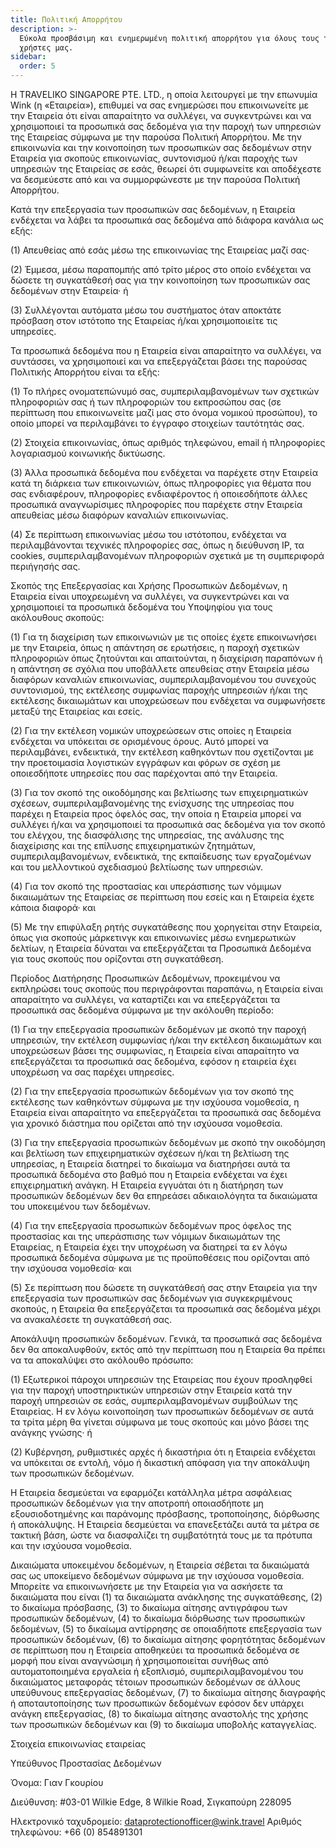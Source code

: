 ```yaml
---
title: Πολιτική Απορρήτου
description: >-
  Εύκολα προσβάσιμη και ενημερωμένη πολιτική απορρήτου για όλους τους ταξιδιώτες
  χρήστες μας.
sidebar:
  order: 5
---
```

Η TRAVELIKO SINGAPORE PTE. LTD., η οποία λειτουργεί με την επωνυμία Wink (η «Εταιρεία»), επιθυμεί να σας ενημερώσει που επικοινωνείτε με την Εταιρεία ότι είναι απαραίτητο να συλλέγει, να συγκεντρώνει και να χρησιμοποιεί τα προσωπικά σας δεδομένα για την παροχή των υπηρεσιών της Εταιρείας σύμφωνα με την παρούσα Πολιτική Απορρήτου. Με την επικοινωνία και την κοινοποίηση των προσωπικών σας δεδομένων στην Εταιρεία για σκοπούς επικοινωνίας, συντονισμού ή/και παροχής των υπηρεσιών της Εταιρείας σε εσάς, θεωρεί ότι συμφωνείτε και αποδέχεστε να δεσμεύεστε από και να συμμορφώνεστε με την παρούσα Πολιτική Απορρήτου.

Κατά την επεξεργασία των προσωπικών σας δεδομένων, η Εταιρεία ενδέχεται να λάβει τα προσωπικά σας δεδομένα από διάφορα κανάλια ως εξής:

(1) Απευθείας από εσάς μέσω της επικοινωνίας της Εταιρείας μαζί σας·

(2) Έμμεσα, μέσω παραπομπής από τρίτο μέρος στο οποίο ενδέχεται να δώσετε τη συγκατάθεσή σας για την κοινοποίηση των προσωπικών σας δεδομένων στην Εταιρεία· ή

(3) Συλλέγονται αυτόματα μέσω του συστήματος όταν αποκτάτε πρόσβαση στον ιστότοπο της Εταιρείας ή/και χρησιμοποιείτε τις υπηρεσίες.

Τα προσωπικά δεδομένα που η Εταιρεία είναι απαραίτητο να συλλέγει, να συντάσσει, να χρησιμοποιεί και να επεξεργάζεται βάσει της παρούσας Πολιτικής Απορρήτου είναι τα εξής:

(1) Το πλήρες ονοματεπώνυμό σας, συμπεριλαμβανομένων των σχετικών πληροφοριών σας ή των πληροφοριών του εκπροσώπου σας (σε περίπτωση που επικοινωνείτε μαζί μας στο όνομα νομικού προσώπου), το οποίο μπορεί να περιλαμβάνει το έγγραφο στοιχείων ταυτότητάς σας.

(2) Στοιχεία επικοινωνίας, όπως αριθμός τηλεφώνου, email ή πληροφορίες λογαριασμού κοινωνικής δικτύωσης.

(3) Άλλα προσωπικά δεδομένα που ενδέχεται να παρέχετε στην Εταιρεία κατά τη διάρκεια των επικοινωνιών, όπως πληροφορίες για θέματα που σας ενδιαφέρουν, πληροφορίες ενδιαφέροντος ή οποιεσδήποτε άλλες προσωπικά αναγνωρίσιμες πληροφορίες που παρέχετε στην Εταιρεία απευθείας μέσω διαφόρων καναλιών επικοινωνίας.

(4) Σε περίπτωση επικοινωνίας μέσω του ιστότοπου, ενδέχεται να περιλαμβάνονται τεχνικές πληροφορίες σας, όπως η διεύθυνση IP, τα cookies, συμπεριλαμβανομένων πληροφοριών σχετικά με τη συμπεριφορά περιήγησής σας.

Σκοπός της Επεξεργασίας και Χρήσης Προσωπικών Δεδομένων, η Εταιρεία είναι υποχρεωμένη να συλλέγει, να συγκεντρώνει και να χρησιμοποιεί τα προσωπικά δεδομένα του Υποψηφίου για τους ακόλουθους σκοπούς:

(1) Για τη διαχείριση των επικοινωνιών με τις οποίες έχετε επικοινωνήσει με την Εταιρεία, όπως η απάντηση σε ερωτήσεις, η παροχή σχετικών πληροφοριών όπως ζητούνται και απαιτούνται, η διαχείριση παραπόνων ή η απάντηση σε σχόλια που υποβάλλετε απευθείας στην Εταιρεία μέσω διαφόρων καναλιών επικοινωνίας, συμπεριλαμβανομένου του συνεχούς συντονισμού, της εκτέλεσης συμφωνίας παροχής υπηρεσιών ή/και της εκτέλεσης δικαιωμάτων και υποχρεώσεων που ενδέχεται να συμφωνήσετε μεταξύ της Εταιρείας και εσείς.

(2) Για την εκτέλεση νομικών υποχρεώσεων στις οποίες η Εταιρεία ενδέχεται να υπόκειται σε ορισμένους όρους. Αυτό μπορεί να περιλαμβάνει, ενδεικτικά, την εκτέλεση καθηκόντων που σχετίζονται με την προετοιμασία λογιστικών εγγράφων και φόρων σε σχέση με οποιεσδήποτε υπηρεσίες που σας παρέχονται από την Εταιρεία.

(3) Για τον σκοπό της οικοδόμησης και βελτίωσης των επιχειρηματικών σχέσεων, συμπεριλαμβανομένης της ενίσχυσης της υπηρεσίας που παρέχει η Εταιρεία προς όφελός σας, την οποία η Εταιρεία μπορεί να συλλέγει ή/και να χρησιμοποιεί τα προσωπικά σας δεδομένα για τον σκοπό του ελέγχου, της διασφάλισης της υπηρεσίας, της ανάλυσης της διαχείρισης και της επίλυσης επιχειρηματικών ζητημάτων, συμπεριλαμβανομένων, ενδεικτικά, της εκπαίδευσης των εργαζομένων και του μελλοντικού σχεδιασμού βελτίωσης των υπηρεσιών.

(4) Για τον σκοπό της προστασίας και υπεράσπισης των νόμιμων δικαιωμάτων της Εταιρείας σε περίπτωση που εσείς και η Εταιρεία έχετε κάποια διαφορά· και

(5) Με την επιφύλαξη ρητής συγκατάθεσης που χορηγείται στην Εταιρεία, όπως για σκοπούς μάρκετινγκ και επικοινωνίες μέσω ενημερωτικών δελτίων, η Εταιρεία δύναται να επεξεργάζεται τα Προσωπικά Δεδομένα για τους σκοπούς που ορίζονται στη συγκατάθεση.

Περίοδος Διατήρησης Προσωπικών Δεδομένων, προκειμένου να εκπληρώσει τους σκοπούς που περιγράφονται παραπάνω, η Εταιρεία είναι απαραίτητο να συλλέγει, να καταρτίζει και να επεξεργάζεται τα προσωπικά σας δεδομένα σύμφωνα με την ακόλουθη περίοδο:

(1) Για την επεξεργασία προσωπικών δεδομένων με σκοπό την παροχή υπηρεσιών, την εκτέλεση συμφωνίας ή/και την εκτέλεση δικαιωμάτων και υποχρεώσεων βάσει της συμφωνίας, η Εταιρεία είναι απαραίτητο να επεξεργάζεται τα προσωπικά σας δεδομένα, εφόσον η εταιρεία έχει υποχρέωση να σας παρέχει υπηρεσίες.

(2) Για την επεξεργασία προσωπικών δεδομένων για τον σκοπό της εκτέλεσης των καθηκόντων σύμφωνα με την ισχύουσα νομοθεσία, η Εταιρεία είναι απαραίτητο να επεξεργάζεται τα προσωπικά σας δεδομένα για χρονικό διάστημα που ορίζεται από την ισχύουσα νομοθεσία.

(3) Για την επεξεργασία προσωπικών δεδομένων με σκοπό την οικοδόμηση και βελτίωση των επιχειρηματικών σχέσεων ή/και τη βελτίωση της υπηρεσίας, η Εταιρεία διατηρεί το δικαίωμα να διατηρήσει αυτά τα προσωπικά δεδομένα στο βαθμό που η Εταιρεία ενδέχεται να έχει επιχειρηματική ανάγκη. Η Εταιρεία εγγυάται ότι η διατήρηση των προσωπικών δεδομένων δεν θα επηρεάσει αδικαιολόγητα τα δικαιώματα του υποκειμένου των δεδομένων.

(4) Για την επεξεργασία προσωπικών δεδομένων προς όφελος της προστασίας και της υπεράσπισης των νόμιμων δικαιωμάτων της Εταιρείας, η Εταιρεία έχει την υποχρέωση να διατηρεί τα εν λόγω προσωπικά δεδομένα σύμφωνα με τις προϋποθέσεις που ορίζονται από την ισχύουσα νομοθεσία· και

(5) Σε περίπτωση που δώσετε τη συγκατάθεσή σας στην Εταιρεία για την επεξεργασία των προσωπικών σας δεδομένων για συγκεκριμένους σκοπούς, η Εταιρεία θα επεξεργάζεται τα προσωπικά σας δεδομένα μέχρι να ανακαλέσετε τη συγκατάθεσή σας.

Αποκάλυψη προσωπικών δεδομένων. Γενικά, τα προσωπικά σας δεδομένα δεν θα αποκαλυφθούν, εκτός από την περίπτωση που η Εταιρεία θα πρέπει να τα αποκαλύψει στο ακόλουθο πρόσωπο:

(1) Εξωτερικοί πάροχοι υπηρεσιών της Εταιρείας που έχουν προσληφθεί για την παροχή υποστηρικτικών υπηρεσιών στην Εταιρεία κατά την παροχή υπηρεσιών σε εσάς, συμπεριλαμβανομένων συμβούλων της Εταιρείας. Η εν λόγω κοινοποίηση των προσωπικών δεδομένων σε αυτά τα τρίτα μέρη θα γίνεται σύμφωνα με τους σκοπούς και μόνο βάσει της ανάγκης γνώσης· ή

(2) Κυβέρνηση, ρυθμιστικές αρχές ή δικαστήρια ότι η Εταιρεία ενδέχεται να υπόκειται σε εντολή, νόμο ή δικαστική απόφαση για την αποκάλυψη των προσωπικών δεδομένων.

Η Εταιρεία δεσμεύεται να εφαρμόζει κατάλληλα μέτρα ασφάλειας προσωπικών δεδομένων για την αποτροπή οποιασδήποτε μη εξουσιοδοτημένης και παράνομης πρόσβασης, τροποποίησης, διόρθωσης ή αποκάλυψης. Η Εταιρεία δεσμεύεται να επανεξετάζει αυτά τα μέτρα σε τακτική βάση, ώστε να διασφαλίζει τη συμβατότητά τους με τα πρότυπα και την ισχύουσα νομοθεσία.

Δικαιώματα υποκειμένου δεδομένων, η Εταιρεία σέβεται τα δικαιώματά σας ως υποκείμενο δεδομένων σύμφωνα με την ισχύουσα νομοθεσία. Μπορείτε να επικοινωνήσετε με την Εταιρεία για να ασκήσετε τα δικαιώματα που είναι (1) τα δικαιώματα ανάκλησης της συγκατάθεσης, (2) το δικαίωμα πρόσβασης, (3) το δικαίωμα αίτησης αντιγράφου των προσωπικών δεδομένων, (4) το δικαίωμα διόρθωσης των προσωπικών δεδομένων, (5) το δικαίωμα αντίρρησης σε οποιαδήποτε επεξεργασία των προσωπικών δεδομένων, (6) το δικαίωμα αίτησης φορητότητας δεδομένων σε περίπτωση που η Εταιρεία αποθηκεύει τα προσωπικά δεδομένα σε μορφή που είναι αναγνώσιμη ή χρησιμοποιείται συνήθως από αυτοματοποιημένα εργαλεία ή εξοπλισμό, συμπεριλαμβανομένου του δικαιώματος μεταφοράς τέτοιων προσωπικών δεδομένων σε άλλους υπεύθυνους επεξεργασίας δεδομένων, (7) το δικαίωμα αίτησης διαγραφής ή αποταυτοποίησης των προσωπικών δεδομένων εφόσον δεν υπάρχει ανάγκη επεξεργασίας, (8) το δικαίωμα αίτησης αναστολής της χρήσης των προσωπικών δεδομένων και (9) το δικαίωμα υποβολής καταγγελίας.

Στοιχεία επικοινωνίας εταιρείας

Υπεύθυνος Προστασίας Δεδομένων

Όνομα: Γιαν Γκουρίου

Διεύθυνση: #03-01 Wilkie Edge, 8 Wilkie Road, Σιγκαπούρη 228095

Ηλεκτρονικό ταχυδρομείο: dataprotectionofficer@wink.travel
Αριθμός τηλεφώνου: +66 (0) 854891301

